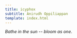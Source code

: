 ```yaml
---
title: icyphox
subtitle: Anirudh Oppiliappan
template: index.html
---
```


_Bathe in the sun -- bloom as one_.
